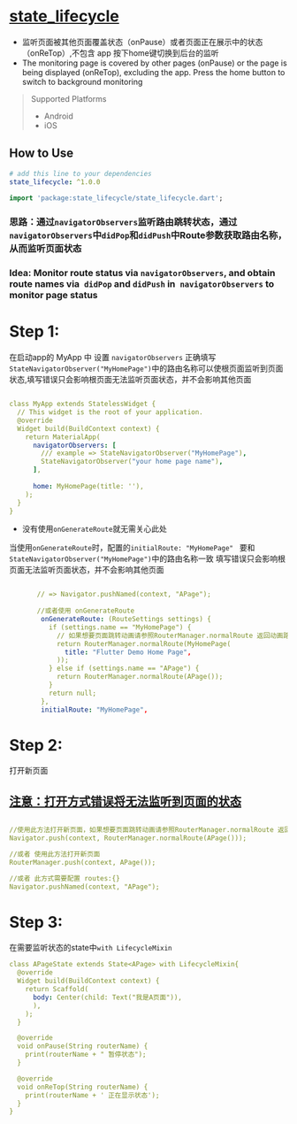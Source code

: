 # [state_lifecycle](https://github.com/lisen87/state_lifecycle)

* 监听页面被其他页面覆盖状态（onPause）或者页面正在展示中的状态（onReTop）,不包含 app 按下home键切换到后台的监听
* The monitoring page is covered by other pages (onPause) or the page is being displayed (onReTop), excluding the app. Press the home button to switch to background monitoring
> Supported  Platforms
> * Android
> * iOS

## How to Use

```yaml
# add this line to your dependencies
state_lifecycle: ^1.0.0
```

```dart
import 'package:state_lifecycle/state_lifecycle.dart';
```
### 思路：通过`navigatorObservers`监听路由跳转状态，通过 `navigatorObservers`中`didPop`和`didPush`中Route参数获取路由名称，从而监听页面状态
### Idea: Monitor route status via `navigatorObservers`, and obtain route names via` didPop` and `didPush` in` navigatorObservers` to monitor page status

# Step 1:
在启动app的 MyApp 中 设置 `navigatorObservers`
正确填写`StateNavigatorObserver("MyHomePage")`中的路由名称可以使根页面监听到页面状态,填写错误只会影响根页面无法监听页面状态，并不会影响其他页面

```yaml

class MyApp extends StatelessWidget {
  // This widget is the root of your application.
  @override
  Widget build(BuildContext context) {
    return MaterialApp(
      navigatorObservers: [
        /// example => StateNavigatorObserver("MyHomePage"),
        StateNavigatorObserver("your home page name"),
      ],
      
      home: MyHomePage(title: ''),
    );
  }
}

```
* 没有使用`onGenerateRoute`就无需关心此处

当使用`onGenerateRoute`时，配置的`initialRoute: "MyHomePage" ` 要和 `StateNavigatorObserver("MyHomePage")`中的路由名称一致
填写错误只会影响根页面无法监听页面状态，并不会影响其他页面

```yaml

       // => Navigator.pushNamed(context, "APage");
       
       //或者使用 onGenerateRoute
        onGenerateRoute: (RouteSettings settings) {
          if (settings.name == "MyHomePage") {
            // 如果想要页面跳转动画请参照RouterManager.normalRoute 返回动画路由即可
            return RouterManager.normalRoute(MyHomePage(
              title: "Flutter Demo Home Page",
            ));
          } else if (settings.name == "APage") {
            return RouterManager.normalRoute(APage());
          }
          return null;
        },
        initialRoute: "MyHomePage",

```

# Step 2:
打开新页面 
## [注意：打开方式错误将无法监听到页面的状态](https://github.com/lisen87/state_lifecycle)

```yaml

//使用此方法打开新页面，如果想要页面跳转动画请参照RouterManager.normalRoute 返回动画路由即可
Navigator.push(context, RouterManager.normalRoute(APage()));

//或者 使用此方法打开新页面
RouterManager.push(context, APage());

//或者 此方式需要配置 routes:{}
Navigator.pushNamed(context, "APage");

```

# Step 3:
在需要监听状态的state中`with LifecycleMixin`

```yaml
class APageState extends State<APage> with LifecycleMixin{
  @override
  Widget build(BuildContext context) {
    return Scaffold(
      body: Center(child: Text("我是A页面")),
      ),
    );
  }

  @override
  void onPause(String routerName) {
    print(routerName + " 暂停状态");
  }

  @override
  void onReTop(String routerName) {
    print(routerName + ' 正在显示状态');
  }
}
```








